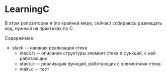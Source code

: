 # LearningC
В этом репозитории я (по крайней мере, сейчас) собираюсь размещать код, нужный на практиках по C.

Содержимое:
- stack -- наивная реализация стека
    * stack.h -- описание структуры элемент стека и функций, с ней работающих
	* stack.c -- реализация функций, работающих с элементами стека
	* main.c -- тест